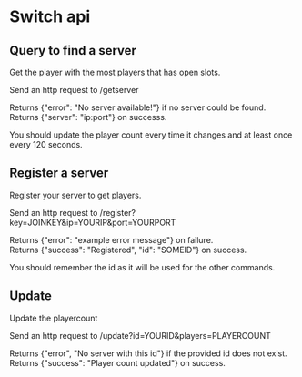 # Switch api

## Query to find a server

Get the player with the most players that has open slots.

Send an http request to /getserver

Returns {"error": "No server available!"} if no server could be found.    
Returns {"server": "ip:port"} on successs.

You should update the player count every time it changes and at least once every 120 seconds.

## Register a server

Register your server to get players.

Send an http request to /register?key=JOINKEY&ip=YOURIP&port=YOURPORT

Returns {"error": "example error message"} on failure.    
Returns {"success": "Registered", "id": "SOMEID"} on success.

You should remember the id as it will be used for the other commands.

## Update

Update the playercount

Send an http request to /update?id=YOURID&players=PLAYERCOUNT

Returns {"error", "No server with this id"} if the provided id does not exist.    
Returns {"success": "Player count updated"} on success.